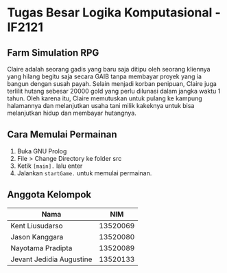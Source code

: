 # Tugas Besar Logika Komputasional - IF2121

## Farm Simulation RPG

Claire adalah seorang gadis yang baru saja ditipu oleh seorang kliennya yang hilang begitu saja secara GAIB tanpa membayar proyek yang ia bangun dengan susah payah. Selain menjadi korban penipuan, Claire juga terlilit hutang sebesar 20000 gold yang perlu dilunasi dalam jangka waktu 1 tahun. Oleh karena itu, Claire memutuskan untuk pulang ke kampung halamannya dan melanjutkan usaha tani milik kakeknya untuk bisa melanjutkan hidup dan membayar hutangnya.

## Cara Memulai Permainan

1. Buka GNU Prolog
2. File > Change Directory ke folder src
3. Ketik `[main].` lalu enter
4. Jalankan `startGame.` untuk memulai permainan.

## Anggota Kelompok

| Nama                     | NIM      |
| ------------------------ | -------- |
| Kent Liusudarso          | 13520069 |
| Jason Kanggara           | 13520080 |
| Nayotama Pradipta        | 13520089 |
| Jevant Jedidia Augustine | 13520133 |
